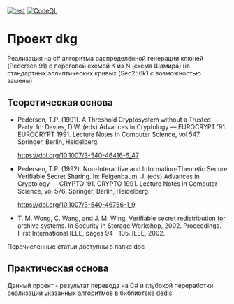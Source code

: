 [![test](https://github.com/maxirmx/dkg/actions/workflows/test.yml/badge.svg)](https://github.com/maxirmx/dkg/actions/workflows/test.yml)
[![CodeQL](https://github.com/maxirmx/dkg/actions/workflows/github-code-scanning/codeql/badge.svg)](https://github.com/maxirmx/dkg/actions/workflows/github-code-scanning/codeql)

# Проект dkg

Реализация на c# алгоритма распределённой генерации ключей (Pedersen 91) с пороговой схемой K из N (схема Шамира) на стандартных эллиптических кривых (Sec256k1 c возможностью замены)

## Теоретическая основа
- Pedersen, T.P. (1991). A Threshold Cryptosystem without a Trusted Party. In: Davies, D.W. (eds) Advances in Cryptology — EUROCRYPT ’91. EUROCRYPT 1991. Lecture Notes in Computer Science, vol 547. Springer, Berlin, Heidelberg.

  https://doi.org/10.1007/3-540-46416-6_47
- Pedersen, T.P. (1992). Non-Interactive and Information-Theoretic Secure Verifiable Secret Sharing. In: Feigenbaum, J. (eds) Advances in Cryptology — CRYPTO ’91. CRYPTO 1991. Lecture Notes in Computer Science, vol 576. Springer, Berlin, Heidelberg.

  https://doi.org/10.1007/3-540-46766-1_9
- T. M. Wong, C. Wang, and J. M. Wing. Verifiable secret redistribution for archive systems. In Security in Storage Workshop, 2002. Proceedings. First International IEEE, pages 94--105. IEEE, 2002. 

Перечисленные статьи доступны в папке doc

## Практическая основа
Данный проект - результат перевода на C# и глубокой переработки реализации указанных алгоритмов в библиотеке [dedis](https://github.com/dedis/kyber)
